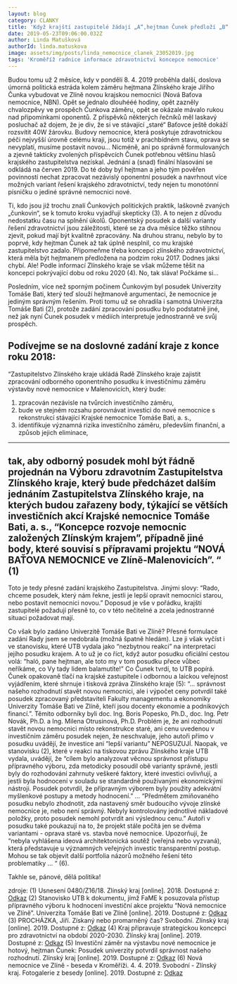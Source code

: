 ```yaml
---
layout: blog
category: CLANKY
title: 'Když krajští zastupitelé žádají „A“,hejtman Čunek předloží „B“.'
date: 2019-05-23T09:06:00.032Z
author: Linda Matušková
authorId: linda.matuskova
image: assets/img/posts/linda_nemocnice_clanek_23052019.jpg
tags: 'Kroměříž radnice informace zdravotnictví koncepce nemocnice'
---
```



Budou tomu už 2 měsíce, kdy v pondělí 8. 4. 2019 proběhla další, doslova úmorná politická estráda kolem záměru hejtmana Zlínského kraje Jiřího Čunka vybudovat ve Zlíně novou krajskou nemocnici (Nová Baťova nemocnice, NBN). Opět se jednalo dlouhééé hodiny, opět zazněly chvalozpěvy ve prospěch Čunkova záměru, opět se okázale mávalo rukou nad připomínkami oponentů. Z příspěvků některých řečníků měl laskavý posluchač až dojem, že je div, že si ve stávající „staré“ Baťovce ještě dokáží rozsvítit 40W žárovku. Budovy nemocnice, která poskytuje zdravotnickou péči nejvyšší úrovně celému kraji, jsou totiž v prachbídném stavu, oprava se nevyplatí, musíme postavit novou...
Nicméně, ani po správně formulovaných a zjevně takticky zvolených příspěvcích Čunek potřebnou většinu hlasů krajského zastupitelstva nezískal. Jednání a (snad) finální hlasování se odkládá na červen 2019. Do té doby byl hejtman a jeho tým pověřen povinností nechat zpracovat nezávislý oponentní posudek a navrhnout více možných variant řešení krajského zdravotnictví, tedy nejen tu monotónní písničku o jediné správné nemocnici nové. 

Ti, kdo jsou již trochu znalí Čunkových politických praktik, laškovně zvaných „čunkovin“, se k tomuto kroku vyjadřují skepticky (3). A to nejen z důvodu nedostatku času na splnění úkolů. Oponentský posudek a další varianty řešení zdravotnictví jsou záležitosti, které se za dva měsíce těžko stihnou zjevit, pokud mají být kvalitně zpracovány. Na druhou stranu, nebylo by to poprvé, kdy hejtman Čunek až tak úplně nesplnil, co mu krajské zastupitelstvo zadalo. Připomeňme třeba koncepci zlínského zdravotnictví, která měla být hejtmanem předložena na podzim roku 2017. Dodnes jaksi chybí. Ale! Podle informací Zlínského kraje se však můžeme těšit na koncepci pokrývající dobu od roku 2020 (4). No, tak sláva! Počkáme si…

Posledním, více než sporným počinem Čunkovým byl posudek Univerzity Tomáše Bati, který teď slouží hejtmanově argumentaci, že nemocnice je jediným správným řešením. Proti tomu už se ohradila i samotná Univerzita Tomáše Bati (2), protože zadání zpracování posudku bylo podstatně jiné, než jak nyní Čunek posudek v médiích interpretuje jednostranně ve svůj prospěch.

Podívejme se na doslovné zadání kraje z konce roku 2018:
-----------------------------------------------------------------
“Zastupitelstvo Zlínského kraje ukládá Radě Zlínského kraje zajistit zpracování odborného oponentního posudku k investičnímu záměru výstavby nové nemocnice v Malenovicích, který bude:
1. zpracován nezávisle na tvůrcích investičního záměru,
2. bude ve stejném rozsahu porovnávat investici do nové nemocnice s rekonstrukcí stávající Krajské nemocnice Tomáše Bati, a. s.,
3. identifikuje významná rizika investičního záměru, především finanční, a způsob jejich eliminace,
---
tak, aby odborný posudek mohl být řádně projednán na Výboru zdravotním Zastupitelstva Zlínského kraje, který bude předcházet dalším jednáním Zastupitelstva Zlínského kraje, na kterých budou zařazeny body, týkající se větších investičních akcí Krajské nemocnice Tomáše Bati, a. s., “Koncepce rozvoje nemocnic založených Zlínským krajem”, případně jiné body, které souvisí s přípravami projektu “NOVÁ BAŤOVA NEMOCNICE ve Zlíně-Malenovicích”. “ (1)
---------------------------------------------------------------

Toto je tedy přesné zadání krajského Zastupitelstva. Jinými slovy: “Rado, chceme posudek, který nám řekne, jestli je lepší opravit nemocnici starou, nebo postavit nemocnici novou.” Doposud je vše v pořádku, krajští zastupitelé požadují přesně to, co v této nečitelné a zcela jednostranné situaci požadovat mají.

Co však bylo zadáno Univerzitě Tomáše Bati ve Zlíně? Přesné formulace zadání Rady jsem se nedobrala (možná špatně hledám). Lze ji však vyčíst i ve stanovisku, které UTB vydala jako “nezbytnou reakci” na interpretaci jejího posudku krajem. A to už je co říct, když autor posudku oficiální cestou volá: “haló, pane hejtman, ale toto my v tom posudku přece vůbec neříkáme, co Vy tady lidem balamutíte!” Co Čunek tvrdí, to UTB popírá. 
Čunek opakovaně tlačí na krajské zastupitele i odbornou a laickou veřejnost vyjádřením, které shrnuje i tisková zpráva Zlínského kraje (5): “... správnost našeho rozhodnutí stavět novou nemocnici, ale i výpočet ceny potvrdil také posudek zpracovaný představiteli Fakulty managementu a ekonomiky Univerzity Tomáše Bati ve Zlíně, kteří jsou docenty ekonomie a podnikových financí.”. Těmito odborníky byli doc. Ing. Boris Popesko, Ph.D., doc. Ing. Petr Novák, Ph.D. a Ing. Milena Otrusinová, Ph.D. 
Problém je, že ani rozhodnutí stavět novou nemocnici místo rekonstrukce staré, ani cenu uvedenou v investičním záměru posudek nejen, že neschvaluje, jeho autoři přímo v posudku uvádějí, že investice ani “lepší variantu” NEPOSUZUJÍ. Naopak, ve stanovisku (2), které v reakci na tiskovou zprávu Zlínského kraje UTB vydala, uvádějí, že “cílem bylo analyzovat věcnou správnost přístupu přípravného výboru, zda metodicky posoudil obě varianty správně, jestli byly do rozhodování zahrnuty veškeré faktory, které investici ovlivňují, a jestli byla hodnocení v souladu se standardně používanými ekonomickými nástroji. Posudek potvrdil, že přípravným výborem byly použity adekvátní myšlenkové postupy a metody hodnocení.” … “Předmětem zmiňovaného posudku nebylo zhodnotit, zda nastavený směr budoucího vývoje zlínské nemocnice je, nebo není správný. Nebyly kontrolovány jednotlivé nákladové položky, proto posudek nemohl potvrdit ani výslednou cenu.” 
Autoři v posudku také poukazují na to, že projekt stále počítá jen se dvěma variantami - oprava staré vs. stavba nové nemocnice. Upozorňují, že “nebyla vyhlášena ideová architektonická soutěž (veřejná nebo vyzvaná), která představuje u významných veřejných investic transparentní postup. Mohou se tak objevit další portfolia názorů možného řešení této problematiky … “ (6).

Takhle se, pánové, dělá politika!

zdroje:
(1) Usnesení 0480/Z16/18. Zlínský kraj [online]. 2018. Dostupné z: <a href="https://www.kr-zlinsky.cz/vypisy-usneseni-zastupitelstva-zlinskeho-kraje-2016-2020-cl-3875.html" target="_blank">Odkaz</a>
(2) Stanovisko UTB k dokumentu, jímž FaME k posuzovala přístup přípravného výboru k hodnocení investiční akce projektu “Nová nemocnice ve Zlíně”. Univerzita Tomáše Bati ve Zlíně [online]. 2019. Dostupné z: <a href="http://zpravy.utb.cz/2019/03/27/stanovisko-utb-k-posudku-ktery-vypracovala-fame-k-posouzeni-pristupu-pripravneho-vyboru-k-hodnoceni-investicni-akce-projektu-nova-nemocnice-ve-zline/" target="_blank">Odkaz</a>
(3) PROCHÁZKA, Jiří. Získaný nebo promarněný čas? Svobodní. Zlínský kraj [online]. 2019. Dostupné z: <a href="http://zlinskykraj.svobodni.cz/2019/04/ziskany-nebo-promarneny-cas/?fbclid=IwAR2_Os2gnNnJMEF7tlQuqL7uGuA5GBeQJtgbc5u2qOGQozpGd3Gp9NZmKgM" target="_blank">Odkaz</a>
(4) Kraj připravuje strategickou koncepci pro zdravotnictví na období 2020-2030. Zlínský kraj [online]. 2019. Dostupné z: <a href="https://www.kr-zlinsky.cz/kraj-pripravuje-strategickou-koncepci-pro-zdravotnictvi-na-obdobi-2020-2030-aktuality-14687.html" target="_blank">Odkaz</a>
(5) Investiční záměr na výstavbu nové nemocnice je hotový, hejtman Čunek: Posudek univerzity potvrdil správnost našeho rozhodnutí. Zlínský kraj [online]. 2019. Dostupné z: <a href="https://www.kr-zlinsky.cz/investicni-zamer-na-vystavbu-nove-nemocnice-je-hotovy-hejtman-cunek-posudek-univerzity-potvrdil-spravnost-naseho-rozhodnuti-aktuality-15468.html" target="_blank">Odkaz</a>
(6) Nová nemocnice ve Zlíně - beseda v Kroměříži. 4. 4. 2019. Svobodní - Zlínský kraj. Fotogalerie z besedy [online]. 2019. Dostupné z: <a href="https://photos.google.com/share/AF1QipPIqiZUTDMJvXfmDZwVwenBW5t6Mtq1rN_OA3pZXezDRK9fvGmFz69RWP3JYE0E5A?key=MXQ4bkxTLWw3ZXVZR2Z4SGlhd29VQ3BzY2FRbUN3" target="_blank">Odkaz</a>
